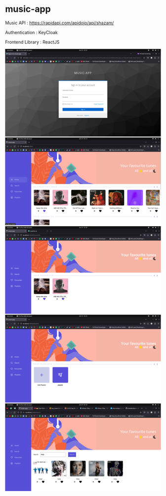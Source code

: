 # music-app

Music API : https://rapidapi.com/apidojo/api/shazam/

Authentication : KeyCloak

Frontend Library : ReactJS

<img src='./readmePictures/Login.png' />

<img src='./readmePictures/Home.png'/>

<img src='./readmePictures/Favourites.png' />

<img src='./readmePictures/Playlists.png' />

<img src='./readmePictures/Search.png' />
